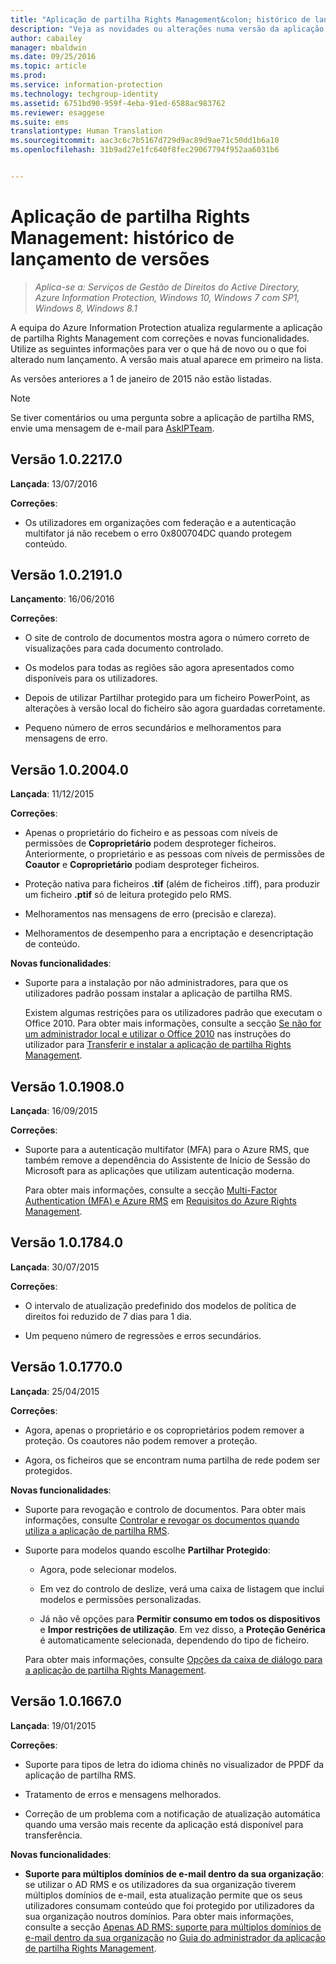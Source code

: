 ```yaml
---
title: "Aplicação de partilha Rights Management&colon; histórico de lançamento de versões | Azure Information Protection"
description: "Veja as novidades ou alterações numa versão da aplicação de partilha Rights Management para Windows."
author: cabailey
manager: mbaldwin
ms.date: 09/25/2016
ms.topic: article
ms.prod: 
ms.service: information-protection
ms.technology: techgroup-identity
ms.assetid: 6751bd90-959f-4eba-91ed-6588ac983762
ms.reviewer: esaggese
ms.suite: ems
translationtype: Human Translation
ms.sourcegitcommit: aac3c6c7b5167d729d9ac89d9ae71c50dd1b6a10
ms.openlocfilehash: 31b9ad27e1fc640f8fec29067794f952aa6031b6


---
```


# Aplicação de partilha Rights Management: histórico de lançamento de versões

>*Aplica-se a: Serviços de Gestão de Direitos do Active Directory, Azure Information Protection, Windows 10, Windows 7 com SP1, Windows 8, Windows 8.1*

A equipa do Azure Information Protection atualiza regularmente a aplicação de partilha Rights Management com correções e novas funcionalidades. Utilize as seguintes informações para ver o que há de novo ou o que foi alterado num lançamento. A versão mais atual aparece em primeiro na lista.

As versões anteriores a 1 de janeiro de 2015 não estão listadas.

> [!NOTE]
> Se tiver comentários ou uma pergunta sobre a aplicação de partilha RMS, envie uma mensagem de e-mail para [AskIPTeam](mailto:AskIPTeam@microsoft.com?subject=RMS%20sharing%20app:%20Feedback%20or%20question).

## Versão 1.0.2217.0

**Lançada**: 13/07/2016

**Correções**:

- Os utilizadores em organizações com federação e a autenticação multifator já não recebem o erro 0x800704DC quando protegem conteúdo.



## Versão 1.0.2191.0
**Lançamento**: 16/06/2016

**Correções**:

- O site de controlo de documentos mostra agora o número correto de visualizações para cada documento controlado.

- Os modelos para todas as regiões são agora apresentados como disponíveis para os utilizadores.

- Depois de utilizar Partilhar protegido para um ficheiro PowerPoint, as alterações à versão local do ficheiro são agora guardadas corretamente.

- Pequeno número de erros secundários e melhoramentos para mensagens de erro.


## Versão 1.0.2004.0
**Lançada**: 11/12/2015

**Correções**:

-   Apenas o proprietário do ficheiro e as pessoas com níveis de permissões de **Coproprietário** podem desproteger ficheiros. Anteriormente, o proprietário e as pessoas com níveis de permissões de **Coautor** e **Coproprietário** podiam desproteger ficheiros.

-   Proteção nativa para ficheiros **.tif** (além de ficheiros .tiff), para produzir um ficheiro **.ptif** só de leitura protegido pelo RMS.

-   Melhoramentos nas mensagens de erro (precisão e clareza).

-   Melhoramentos de desempenho para a encriptação e desencriptação de conteúdo.

**Novas funcionalidades**:

-   Suporte para a instalação por não administradores, para que os utilizadores padrão possam instalar a aplicação de partilha RMS.

    Existem algumas restrições para os utilizadores padrão que executam o Office 2010. Para obter mais informações, consulte a secção [Se não for um administrador local e utilizar o Office 2010](install-sharing-app.md#if-you-are-not-a-local-administrator-and-use-office-2010) nas instruções do utilizador para [Transferir e instalar a aplicação de partilha Rights Management](install-sharing-app.md).

## Versão 1.0.1908.0
**Lançada**: 16/09/2015

**Correções**:

-   Suporte para a autenticação multifator (MFA) para o Azure RMS, que também remove a dependência do Assistente de Início de Sessão do Microsoft para as aplicações que utilizam autenticação moderna.

    Para obter mais informações, consulte a secção [Multi-Factor Authentication (MFA) e Azure RMS](../get-started/requirements-azure-ad.md#multi-factor-authentication-mfa-and-azure-rms) em [Requisitos do Azure Rights Management](../get-started/requirements-azure-rms.md).

## Versão 1.0.1784.0
**Lançada**: 30/07/2015

**Correções**:

-   O intervalo de atualização predefinido dos modelos de política de direitos foi reduzido de 7 dias para 1 dia.

-   Um pequeno número de regressões e erros secundários.

## Versão 1.0.1770.0
**Lançada**: 25/04/2015

**Correções**:

-   Agora, apenas o proprietário e os coproprietários podem remover a proteção. Os coautores não podem remover a proteção.

-   Agora, os ficheiros que se encontram numa partilha de rede podem ser protegidos.

**Novas funcionalidades**:

-   Suporte para revogação e controlo de documentos. Para obter mais informações, consulte [Controlar e revogar os documentos quando utiliza a aplicação de partilha RMS](sharing-app-track-revoke.md).

-   Suporte para modelos quando escolhe **Partilhar Protegido**:

    -   Agora, pode selecionar modelos.

    -   Em vez do controlo de deslize, verá uma caixa de listagem que inclui modelos e permissões personalizadas.

    -   Já não vê opções para **Permitir consumo em todos os dispositivos** e **Impor restrições de utilização**. Em vez disso, a **Proteção Genérica** é automaticamente selecionada, dependendo do tipo de ficheiro.

    Para obter mais informações, consulte [Opções da caixa de diálogo para a aplicação de partilha Rights Management](sharing-app-dialog-box.md).

## Versão 1.0.1667.0
**Lançada**: 19/01/2015

**Correções**:

-   Suporte para tipos de letra do idioma chinês no visualizador de PPDF da aplicação de partilha RMS.

-   Tratamento de erros e mensagens melhorados.

-   Correção de um problema com a notificação de atualização automática quando uma versão mais recente da aplicação está disponível para transferência.

**Novas funcionalidades**:

-   **Suporte para múltiplos domínios de e-mail dentro da sua organização**: se utilizar o AD RMS e os utilizadores da sua organização tiverem múltiplos domínios de e-mail, esta atualização permite que os seus utilizadores consumam conteúdo que foi protegido por utilizadores da sua organização noutros domínios. Para obter mais informações, consulte a secção [Apenas AD RMS: suporte para múltiplos domínios de e-mail dentro da sua organização](sharing-app-admin-guide.md#ad-rms-only-support-for-multiple-email-domains-within-your-organization) no [Guia do administrador da aplicação de partilha Rights Management](sharing-app-admin-guide.md).




<!--HONumber=Sep16_HO4-->


